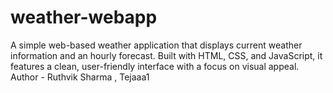 # weather-webapp
A simple web-based weather application that displays current weather information and an hourly forecast. Built with HTML, CSS, and JavaScript, it features a clean, user-friendly interface with a focus on visual appeal.
<br>
Author - Ruthvik Sharma , Tejaaa1
